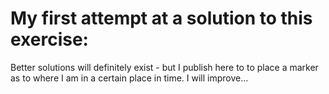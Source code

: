 # My first attempt at a solution to this exercise:
  
  <a href="https://www.theodinproject.com/lessons/foundations-landing-page" target="blank" align="center" /></a>

  Better solutions will definitely exist - but I publish here to to place a marker as to where I am in a certain place in time.
  I will improve...
  
